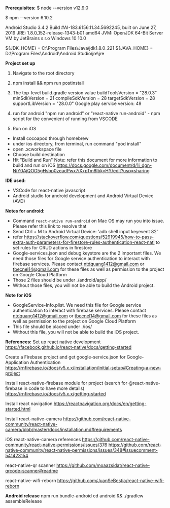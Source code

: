 **Prerequisites:**
$ node --version
v12.9.0

$ npm --version
6.10.2

Android Studio 3.4.2
Build #AI-183.6156.11.34.5692245, built on June 27, 2019
JRE: 1.8.0_152-release-1343-b01 amd64
JVM: OpenJDK 64-Bit Server VM by JetBrains s.r.o
Windows 10 10.0

${JDK_HOME} = C:\Program Files\Java\jdk1.8.0_221
${JAVA_HOME} = D:\Program Files\Android\Android Studio\jre\jre

**Project set up**
1. Navigate to the root directory
2. npm install && npm run postinstall
3. The top-level build.gradle version value
        buildToolsVersion = "28.0.3"
        minSdkVersion = 21
        compileSdkVersion = 28
        targetSdkVersion = 28
        supportLibVersion = "28.0.0"
        Google play service version: 49 
4. run for android
"npm run android" or "react-native run-android" - npm script for the convenient of running from VSCODE

5. Run on iOS
- Install cocoapod through homebrew
- under ios directory, from terminal, run command "pod install"
- open .xcworkspace file
- Choose build destination
- Hit "Build and Run"
Note: refer this document for more information to build and run on iOS
https://docs.google.com/document/d/1i_dgn-NiY0AjQOG5gHsbp0zeadPwx7iXxpTm8IbkyHY/edit?usp=sharing

**IDE used:**
- VSCode for react-native javascript
- Android studio for android development and Android Virtual Device (AVD)

**Notes for android:**
- Command `react-native run-android` on Mac OS may run you into issue. Please refer this link to resolve that
- Send Ctrl + M to Android Virtual Device:
'adb shell input keyevent 82'
- refer https://stackoverflow.com/questions/52919945/how-to-pass-extra-auth-parameters-for-firestore-rules-authentication-react-nati to set rules for CRUD actions in firestore
- Google-services.json and debug.keystore are the 2 important files. We need those files for Google service authentication to interact with firebase services. Please contact ntdquang1412@gmail.com or tbecnel14@gmail.com for these files as well as permission to the project on Google Cloud Platform
- Those 2 files should be under ./android/app/
- Without those files, you will not be able to build the Android project.

**Note for iOS**
- GoogleService-Info.plist. We need this file for Google service authentication to interact with firebase services. Please contact ntdquang1412@gmail.com or tbecnel14@gmail.com for these files as well as permission to the project on Google Cloud Platform
- This file should be placed under ./ios/
- Without this file, you will not be able to build the iOS project.

**References:**
Set up react native development
https://facebook.github.io/react-native/docs/getting-started

Create a Firebase project and get google-service.json for Google-Application Authentication
https://rnfirebase.io/docs/v5.x.x/installation/initial-setup#Creating-a-new-project

Install react-native-firebase module for project (search for @react-native-firebase in code to have more details)
https://rnfirebase.io/docs/v5.x.x/getting-started

Install react navigation
https://reactnavigation.org/docs/en/getting-started.html

Install react-native-camera
https://github.com/react-native-community/react-native-camera/blob/master/docs/installation.md#requirements

iOS react-native-camera references
https://github.com/react-native-community/react-native-permissions/issues/376
https://github.com/react-native-community/react-native-permissions/issues/348#issuecomment-541423154

react-native-qr scanner
https://github.com/moaazsidat/react-native-qrcode-scanner#readme

react-native-wifi-reborn
https://github.com/JuanSeBestia/react-native-wifi-reborn

**Android release**
npm run bundle-android
cd android && ./gradlew assembleRelease

